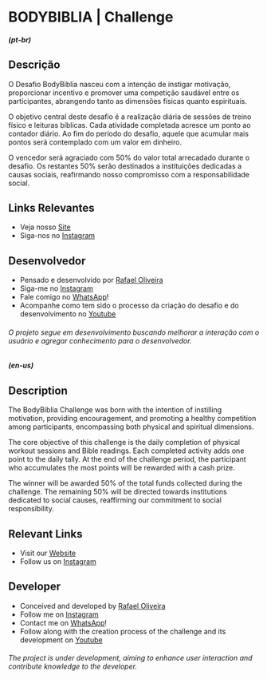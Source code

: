 # BODYBIBLIA | Challenge 

##### (pt-br)
## Descrição

O Desafio BodyBiblia nasceu com a intenção de instigar motivação, proporcionar incentivo e promover uma competição saudável entre os participantes, abrangendo tanto as dimensões físicas quanto espirituais.

O objetivo central deste desafio é a realização diária de sessões de treino físico e leituras bíblicas. Cada atividade completada acresce um ponto ao contador diário. Ao fim do período do desafio, aquele que acumular mais pontos será contemplado com um valor em dinheiro.

O vencedor será agraciado com 50% do valor total arrecadado durante o desafio. Os restantes 50% serão destinados a instituições dedicadas a causas sociais, reafirmando nosso compromisso com a responsabilidade social.

## Links Relevantes
* Veja nosso [Site](https://body-biblia.vercel.app/)
* Siga-nos no [Instagram](https://www.instagram.com/bodybiblia/)

## Desenvolvedor
* Pensado e desenvolvido por [Rafael Oliveira](https://www.linkedin.com/in/rafasdoliveira/) 
* Siga-me no [Instagram](https://www.instagram.com/rafasdoliveira/)
* Fale comigo no [WhatsApp](https://api.whatsapp.com/send?phone=+5485%209%209799%205271&text=Ol%C3%A1%21+Queria+saber+mais+sobre+o+BodyBible%21)!
* Acompanhe como tem sido o processo da criação do desafio e do desenvolvimento no [Youtube]()

###### O projeto segue em desenvolvimento buscando melhorar a interação com o usuário e agregar conhecimento para o desenvolvedor.

##### (en-us)

## Description

The BodyBiblia Challenge was born with the intention of instilling motivation, providing encouragement, and promoting a healthy competition among participants, encompassing both physical and spiritual dimensions.

The core objective of this challenge is the daily completion of physical workout sessions and Bible readings. Each completed activity adds one point to the daily tally. At the end of the challenge period, the participant who accumulates the most points will be rewarded with a cash prize.

The winner will be awarded 50% of the total funds collected during the challenge. The remaining 50% will be directed towards institutions dedicated to social causes, reaffirming our commitment to social responsibility.

## Relevant Links
* Visit our [Website](https://body-biblia.vercel.app/)
* Follow us on [Instagram](https://www.instagram.com/bodybiblia/)

## Developer
* Conceived and developed by [Rafael Oliveira](https://www.linkedin.com/in/rafasdoliveira/) 
* Follow me on [Instagram](https://www.instagram.com/rafasdoliveira/)
* Contact me on [WhatsApp](https://api.whatsapp.com/send?phone=+5485%209%209799%205271&text=Ol%C3%A1%21+Queria+saber+mais+sobre+o+BodyBible%21)!
* Follow along with the creation process of the challenge and its development on [Youtube]()

###### The project is under development, aiming to enhance user interaction and contribute knowledge to the developer.